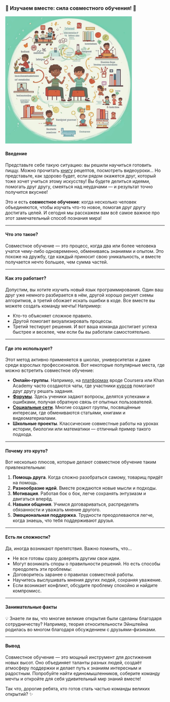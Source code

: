 ### 🌟 Изучаем вместе: сила совместного обучения! 🌟
<img src="../../../../WORK/learning/online/images/Совместное_обучение.jpg" width="400" height="400" />

#### Введение  
Представьте себе такую ситуацию: вы решили научиться готовить пиццу. Можно прочитать [книгу](Электронные_книги_и_статьи.md) рецептов, посмотреть видеоуроки... Но представьте, как здорово будет, если рядом окажется друг, который тоже хочет учиться этому искусству! Вы будете делиться идеями, помогать друг другу, смеяться над неудачами — и результат точно получится вкуснее!

Это и есть **совместное обучение**: когда несколько человек объединяются, чтобы изучать что-то новое, помогая друг другу достигать целей. И сегодня мы расскажем вам всё самое важное про этот замечательный способ познания мира!

---

#### Что это такое?
Совместное обучение — это процесс, когда два или более человека учатся чему-либо одновременно, обмениваясь знаниями и опытом. Это похоже на дружбу, где каждый приносит свою уникальность, и вместе получается нечто большее, чем сумма частей.

---

#### Как это работает?
Допустим, вы хотите изучить новый язык программирования. Один ваш друг уже немного разбирается в нём, другой хорошо рисует схемы алгоритмов, а третий обожает искать ошибки в коде. Все вместе вы можете создать команду мечты! Например:
- Кто-то объясняет сложное правило.
- Другой помогает визуализировать процессы.
- Третий тестирует решения.
И вот ваша команда достигает успеха быстрее и веселее, чем если бы вы работали самостоятельно.

---

#### Где это используют?
Этот метод активно применяется в школах, университетах и даже среди взрослых профессионалов. Вот некоторые популярные места, где можно встретить совместное обучение:
- **Онлайн-группы**. Например, на [платформах](Геймифицированные_платформы.md) вроде Coursera или Khan Academy часто создаются чаты, где участники [курсов](Массовые_открытые_онлайн-курсы_(MOOC).md) помогают друг другу решать задания.
- **[Форумы](Форумы_и_сообщества.md)**. Здесь ученики задают вопросы, делятся успехами и ошибками, получая обратную связь от опытных пользователей.
- **[Социальные сети](Социальные_сети.md)**. Многие создают группы, посвящённые интересам, где обмениваются статьями, книгами и видеоматериалами.
- **Школьные проекты**. Классические совместные работы на уроках истории, биологии или математики — отличный пример такого подхода.

---

#### Почему это круто?
Вот несколько плюсов, которые делают совместное обучение таким привлекательным:
1. **Помощь друга**. Когда сложно разобраться самому, товарищ придёт на помощь.
2. **Разнообразие идей**. Вместе рождаются новые мысли и подходы.
3. **Мотивация**. Работая бок о бок, легче сохранять энтузиазм и двигаться вперёд.
4. **Навыки общения**. Учимся договариваться, распределять обязанности и уважать мнение другого.
5. **Эмоциональная поддержка**. Трудности преодолеваются легче, когда знаешь, что тебя поддерживают друзья.

---

#### Есть ли сложности?
Да, иногда возникают препятствия. Важно помнить, что...
- Не все готовы сразу доверять другим свои идеи.
- Могут возникать споры о правильности решений.
Но есть способы преодолеть эти проблемы:
- Договоритесь заранее о правилах совместной работы.
- Научитесь выслушивать мнения других людей, сохраняя уважение.
- Если возникает конфликт, обсудите проблему спокойно и найдите компромисс.

---

#### Занимательные факты
💡 Знаете ли вы, что многие великие открытия были сделаны благодаря сотрудничеству? Например, теория относительности Эйнштейна родилась во многом благодаря обсуждением с друзьями-физиками.

---

#### Вывод
Совместное обучение — это мощный инструмент для достижения новых высот. Оно объединяет таланты разных людей, создаёт атмосферу поддержки и делает путь к знаниям интересным и радостным. Попробуйте найти единомышленников, соберите команду мечты и откройте для себя удивительный мир знаний вместе!

Так что, дорогие ребята, кто готов стать частью команды великих открытий? ✨
